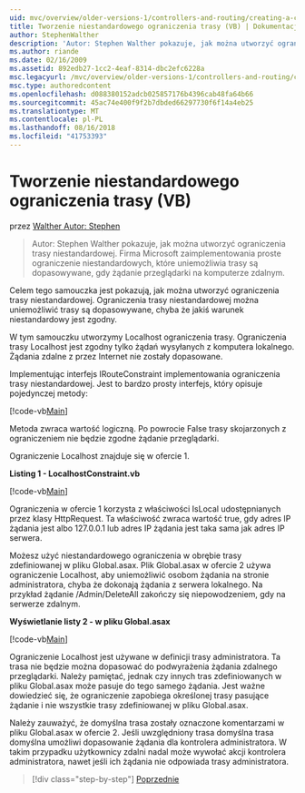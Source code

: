 ```yaml
---
uid: mvc/overview/older-versions-1/controllers-and-routing/creating-a-custom-route-constraint-vb
title: Tworzenie niestandardowego ograniczenia trasy (VB) | Dokumentacja firmy Microsoft
author: StephenWalther
description: 'Autor: Stephen Walther pokazuje, jak można utworzyć ograniczenia trasy niestandardowej. Wdrożymy prosty niestandardowe ograniczenia, które uniemożliwia trasę dopasowywane w...'
ms.author: riande
ms.date: 02/16/2009
ms.assetid: 892edb27-1cc2-4eaf-8314-dbc2efc6228a
msc.legacyurl: /mvc/overview/older-versions-1/controllers-and-routing/creating-a-custom-route-constraint-vb
msc.type: authoredcontent
ms.openlocfilehash: d088380152adcb025857176b4396cab48fa64b66
ms.sourcegitcommit: 45ac74e400f9f2b7dbded66297730f6f14a4eb25
ms.translationtype: MT
ms.contentlocale: pl-PL
ms.lasthandoff: 08/16/2018
ms.locfileid: "41753393"
---
```

<a name="creating-a-custom-route-constraint-vb"></a>Tworzenie niestandardowego ograniczenia trasy (VB)
====================
przez [Walther Autor: Stephen](https://github.com/StephenWalther)

> Autor: Stephen Walther pokazuje, jak można utworzyć ograniczenia trasy niestandardowej. Firma Microsoft zaimplementowania proste ograniczenie niestandardowych, które uniemożliwia trasy są dopasowywane, gdy żądanie przeglądarki na komputerze zdalnym.


Celem tego samouczka jest pokazują, jak można utworzyć ograniczenia trasy niestandardowej. Ograniczenia trasy niestandardowej można uniemożliwić trasy są dopasowywane, chyba że jakiś warunek niestandardowy jest zgodny.

W tym samouczku utworzymy Localhost ograniczenia trasy. Ograniczenia trasy Localhost jest zgodny tylko żądań wysyłanych z komputera lokalnego. Żądania zdalne z przez Internet nie zostały dopasowane.

Implementując interfejs IRouteConstraint implementowania ograniczenia trasy niestandardowej. Jest to bardzo prosty interfejs, który opisuje pojedynczej metody:

[!code-vb[Main](creating-a-custom-route-constraint-vb/samples/sample1.vb)]

Metoda zwraca wartość logiczną. Po powrocie False trasy skojarzonych z ograniczeniem nie będzie zgodne żądanie przeglądarki.

Ograniczenie Localhost znajduje się w ofercie 1.

**Listing 1 - LocalhostConstraint.vb**

[!code-vb[Main](creating-a-custom-route-constraint-vb/samples/sample2.vb)]

Ograniczenia w ofercie 1 korzysta z właściwości IsLocal udostępnianych przez klasy HttpRequest. Ta właściwość zwraca wartość true, gdy adres IP żądania jest albo 127.0.0.1 lub adres IP żądania jest taka sama jak adres IP serwera.

Możesz użyć niestandardowego ograniczenia w obrębie trasy zdefiniowanej w pliku Global.asax. Plik Global.asax w ofercie 2 używa ograniczenie Localhost, aby uniemożliwić osobom żądania na stronie administratora, chyba że dokonają żądania z serwera lokalnego. Na przykład żądanie /Admin/DeleteAll zakończy się niepowodzeniem, gdy na serwerze zdalnym.

**Wyświetlanie listy 2 - w pliku Global.asax**

[!code-vb[Main](creating-a-custom-route-constraint-vb/samples/sample3.vb)]

Ograniczenie Localhost jest używane w definicji trasy administratora. Ta trasa nie będzie można dopasować do podwyrażenia żądania zdalnego przeglądarki. Należy pamiętać, jednak czy innych tras zdefiniowanych w pliku Global.asax może pasuje do tego samego żądania. Jest ważne dowiedzieć się, że ograniczenie zapobiega określonej trasy pasujące żądanie i nie wszystkie trasy zdefiniowanej w pliku Global.asax.

Należy zauważyć, że domyślna trasa zostały oznaczone komentarzami w pliku Global.asax w ofercie 2. Jeśli uwzględniony trasa domyślna trasa domyślna umożliwi dopasowanie żądania dla kontrolera administratora. W takim przypadku użytkownicy zdalni nadal może wywołać akcji kontrolera administratora, nawet jeśli ich żądania nie odpowiada trasy administratora.

> [!div class="step-by-step"]
> [Poprzednie](creating-a-route-constraint-vb.md)
